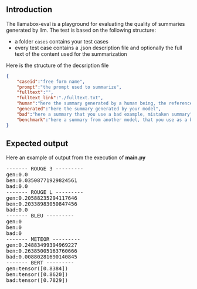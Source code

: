 ## Introduction

The llamabox-eval is a playground for evaluating the quality of summaries generated by llm.
The test is based on the following structure:

- a folder ```cases``` contains your test cases
- every test case contains a .json description file and optionally the full text of the content used for the summarization

Here is the structure of the decsription file
```json
{
    "caseid":"free form name",
    "prompt":"the prompt used to summarize",
    "fulltext":"",
    "fulltext_link":"./fulltext.txt",
    "human":"here the summary generated by a human being, the reference",
    "generated":"here the summary generated by your model",
    "bad":"here a summary that you use a bad example, mistaken summary",
    "benchmark":"here a summary from another model, that you use as a benchmark, eg. gpt4"
}
```

## Expected output

Here an example of output from the execution of **main.py**

<pre>
------- ROUGE 3 ---------
gen:0.0
ben:0.03508771929824561
bad:0.0
------- ROUGE L ---------
gen:0.20588235294117646
ben:0.20338983050847456
bad:0.0
------- BLEU ---------
gen:0
ben:0
bad:0
------- METEOR ---------
gen:0.24883499394969227
ben:0.26385005163760666
bad:0.00880281690140845
------- BERT ---------
gen:tensor([0.8384])
ben:tensor([0.8620])
bad:tensor([0.7829])
</pre>

